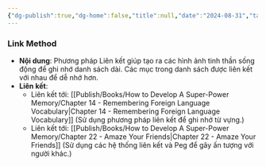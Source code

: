 ```yaml
---
{"dg-publish":true,"dg-home":false,"title":null,"date":"2024-08-31","tags":["#books","#memory","#How_to_Develop_A_Super_Power_Memory"],"Chương":"Chương5","dg-path":"Books/How to Develop A Super-Power Memory/Link Method.md","permalink":"/books/how-to-develop-a-super-power-memory/link-method/","dgPassFrontmatter":true,"noteIcon":"","updated":"2025-01-30T14:26:27.638+07:00"}
---
```


### Link Method

- **Nội dung**: Phương pháp Liên kết giúp tạo ra các hình ảnh tinh thần sống động để ghi nhớ danh sách dài. Các mục trong danh sách được liên kết với nhau để dễ nhớ hơn.
- **Liên kết**:
    - Liên kết tới: [[Publish/Books/How to Develop A Super-Power Memory/Chapter 14 - Remembering Foreign Language Vocabulary\|Chapter 14 - Remembering Foreign Language Vocabulary]] (Sử dụng phương pháp liên kết để ghi nhớ từ vựng.)
    - Liên kết tới: [[Publish/Books/How to Develop A Super-Power Memory/Chapter 22 - Amaze Your Friends\|Chapter 22 - Amaze Your Friends]] (Sử dụng các hệ thống liên kết và Peg để gây ấn tượng với người khác.)